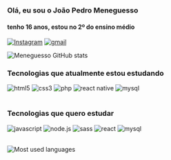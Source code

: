 ### Olá, eu sou o João Pedro Meneguesso
#### tenho 16 anos, estou no 2º do ensino médio

[![Instagram](https://img.shields.io/badge/Instagram-E4405F?style=for-the-badge&logo=instagram&logoColor=white)](https://www.instagram.com/_meneguesso_/)
[![gmail](https://img.shields.io/badge/Gmail-D14836?style=for-the-badge&logo=gmail&logoColor=white)](mailto:jpm83633@gmail.com)

![Meneguesso GitHub stats](https://github-readme-stats.vercel.app/api?username=jpkm17&show_icons=true&theme=radical)

### Tecnologias que atualmente estou estudando 

<div style='display: inline_block'>
    <img alt='html5'src='https://img.shields.io/badge/HTML5-E34F26?style=for-the-badge&logo=html5&logoColor=white'>
    <img alt='css3'src='https://img.shields.io/badge/CSS3-1572B6?style=for-the-badge&logo=css3&logoColor=white'>
    <img alt='php'src='https://img.shields.io/badge/PHP-777BB4?style=for-the-badge&logo=php&logoColor=white'>
    <img alt='react native'src='https://img.shields.io/badge/React_Native-20232A?style=for-the-badge&logo=react&logoColor=61DAFB'>
    <img alt='mysql'src='https://img.shields.io/badge/MySQL-00000F?style=for-the-badge&logo=mysql&logoColor=white'>
    
</div><br>

### Tecnologias que quero estudar
<div style='display: inline_block'>
    <img alt='javascript'src='https://img.shields.io/badge/JavaScript-F7DF1E?style=for-the-badge&logo=javascript&logoColor=black'>
    <img alt='node.js'src='https://img.shields.io/badge/Node.js-43853D?style=for-the-badge&logo=node.js&logoColor=white'>
    <img alt='sass'src='https://img.shields.io/badge/Sass-CC6699?style=for-the-badge&logo=sass&logoColor=white'>
    <img alt='react'src='https://img.shields.io/badge/React-20232A?style=for-the-badge&logo=react&logoColor=61DAFB'>
    <img alt='mysql'src='https://img.shields.io/badge/MongoDB-4EA94B?style=for-the-badge&logo=mongodb&logoColor=white'>
<div>
<br>

![Most used languages](https://github-readme-stats.vercel.app/api/top-langs/?username=jpkm17&theme=blue-green)